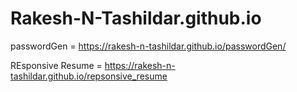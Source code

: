 # Rakesh-N-Tashildar.github.io
passwordGen = https://rakesh-n-tashildar.github.io/passwordGen/

REsponsive Resume = https://rakesh-n-tashildar.github.io/repsonsive_resume
